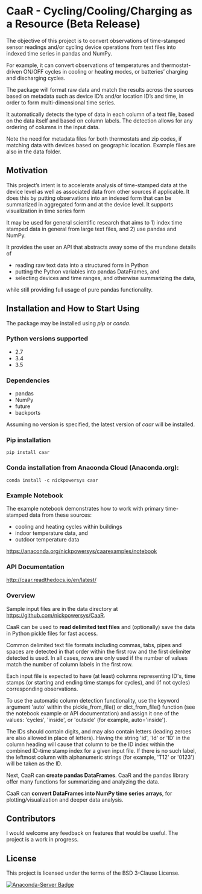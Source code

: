 # CaaR - Cycling/Cooling/Charging as a Resource (Beta Release)

The objective of this project is to convert observations of time-stamped sensor readings and/or cycling device operations from text files into indexed time series in pandas and NumPy.

For example, it can convert observations of temperatures and thermostat-driven ON/OFF cycles in cooling or heating modes, or batteries’ charging and discharging cycles.

The package will format raw data and match the results across the sources based on metadata such as device ID’s and/or location ID’s and time, in order to form multi-dimensional time series.

It automatically detects the type of data in each column of a text file, based on the data itself and based on column labels. The detection allows for any ordering of columns in the input data.

Note the need for metadata files for both thermostats and zip codes, if matching data with devices based on geographic location. Example files are also in the data folder.

## Motivation

This project’s intent is to accelerate analysis of time-stamped data at the device level as well as associated data from other sources if applicable. It does this by putting observations into an indexed form that can be summarized in aggregated form and at the device level. It supports visualization in time series form

It may be used for general scientific research that aims to 1) index time stamped data in general from large text files, and 2) use pandas and NumPy.

It provides the user an API that abstracts away some of the mundane details of

* reading raw text data into a structured form in Python
* putting the Python variables into pandas DataFrames, and
* selecting devices and time ranges, and otherwise summarizing the data,

while still providing full usage of pure pandas functionality.

## Installation and How to Start Using

The package may be installed using *pip* or *conda*.

### Python versions supported
* 2.7
* 3.4
* 3.5

### Dependencies

* pandas
* NumPy
* future
* backports

Assuming no version is specified, the latest version of *caar* will be installed.

### Pip installation

    pip install caar

### Conda installation from Anaconda Cloud (Anaconda.org):

    conda install -c nickpowersys caar

### Example Notebook 

The example notebook demonstrates how to work with primary time-stamped data from these sources:
 
* cooling and heating cycles within buildings
* indoor temperature data, and
* outdoor temperature data

https://anaconda.org/nickpowersys/caarexamples/notebook

### API Documentation

http://caar.readthedocs.io/en/latest/

### Overview

Sample input files are in the data directory at https://github.com/nickpowersys/CaaR.

CaaR can be used to **read delimited text files** and (optionally) save the data in Python pickle files for fast access.

Common delimited text file formats including commas, tabs, pipes and spaces are detected in that order within the first row and the first delimiter detected is used. In all cases, rows are only used if the number of values match the number of column labels in the first row.

Each input file is expected to have (at least) columns representing ID's, time stamps (or starting and ending time stamps for cycles), and (if not cycles) corresponding observations.

To use the automatic column detection functionality, use the keyword argument 'auto' within the pickle_from_file() or dict_from_file() function (see the notebook example or API documentation) and assign it one of the values: 'cycles', 'inside', or 'outside' (for example, auto='inside').

The IDs should contain digits, and may also contain letters (leading zeroes are also allowed in place of letters). Having the string 'id', 'Id' or 'ID' in the column heading will cause that column to be the ID index within the combined ID-time stamp index for a given input file. If there is no such label, the leftmost column with alphanumeric strings (for example, 'T12' or '0123') will be taken as the ID.

Next, CaaR can **create pandas DataFrames**. CaaR and the pandas library offer many functions for summarizing and analyzing the data.

CaaR can **convert DataFrames into NumPy time series arrays**, for plotting/visualization and deeper data analysis.

## Contributors

I would welcome any feedback on features that would be useful. The project is a work in progress.

## License

This project is licensed under the terms of the BSD 3-Clause License.

[![Anaconda-Server Badge](https://anaconda.org/nickpowersys/caar/badges/license.svg)](https://anaconda.org/nickpowersys/caar)